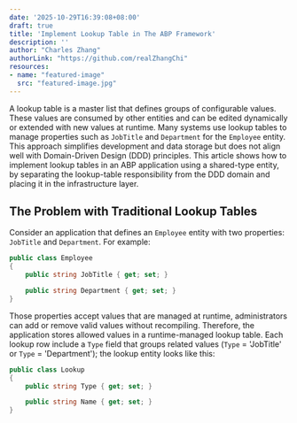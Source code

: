 ```yaml
---
date: '2025-10-29T16:39:08+08:00'
draft: true
title: 'Implement Lookup Table in The ABP Framework'
description: ''
author: "Charles Zhang"
authorLink: "https://github.com/realZhangChi"
resources:
- name: "featured-image"
  src: "featured-image.jpg"
---
```


A lookup table is a master list that defines groups of configurable values. These values are consumed by other entities and can be edited dynamically or extended with new values at runtime. Many systems use lookup tables to manage properties such as `JobTitle` and `Department` for the `Employee` entity. This approach simplifies development and data storage but does not align well with Domain-Driven Design (DDD) principles. This article shows how to implement lookup tables in an ABP application using a shared-type entity, by separating the lookup-table responsibility from the DDD domain and placing it in the infrastructure layer.

## The Problem with Traditional Lookup Tables

Consider an application that defines an `Employee` entity with two properties: `JobTitle` and `Department`. For example:

``` csharp
public class Employee
{
    public string JobTitle { get; set; }

    public string Department { get; set; }
}
```

Those properties accept values that are managed at runtime, administrators can add or remove valid values without recompiling. Therefore, the application stores allowed values in a runtime-managed lookup table. Each lookup row include a `Type` field that groups related values (`Type` = 'JobTitle' or `Type` = 'Department'); the lookup entity looks like this:

``` csharp
public class Lookup
{
    public string Type { get; set; }

    public string Name { get; set; }
}
```
